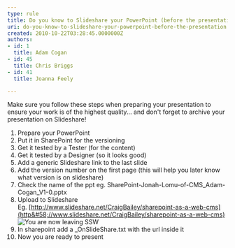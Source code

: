 ```yaml
---
type: rule
title: Do you know to Slideshare your PowerPoint (before the presentation)?
uri: do-you-know-to-slideshare-your-powerpoint-before-the-presentation
created: 2010-10-22T03:28:45.0000000Z
authors:
- id: 1
  title: Adam Cogan
- id: 45
  title: Chris Briggs
- id: 41
  title: Joanna Feely

---
```



Make sure you follow these steps when preparing your presentation to ensure your work is of the highest quality... and don't forget to archive your presentation on Slideshare!

1. Prepare your PowerPoint
2. Put it in SharePoint for the versioning
3. Get it tested by a Tester (for the content)
4. Get it tested by a Designer (so it looks good)
5. Add a generic Slideshare link to the last slide
6. Add the version number on the first page (this will help you later know what version is on slideshare)
7. Check the name of the ppt eg. SharePoint-Jonah-Lomu-of-CMS\_Adam-Cogan\_V1-0.pptx
8. Upload to Slideshare
<br>    Eg. [http://www.slideshare.net/CraigBailey/sharepoint-as-a-web-cms](http&#58;//www.slideshare.net/CraigBailey/sharepoint-as-a-web-cms) ![](http&#58;//www.ssw.com.au/ssw/images/external.gif "You are now leaving SSW")
9. In sharepoint add a \_OnSlideShare.txt with the url inside it
10. Now you are ready to present



